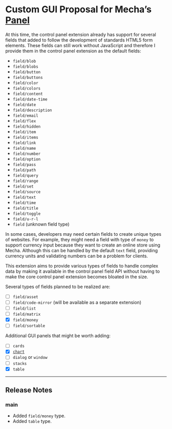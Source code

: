 Custom GUI Proposal for Mecha&rsquo;s [Panel](https://github.com/mecha-cms/x.panel)
===================================================================================

At this time, the control panel extension already has support for several fields that added to follow the development of standards HTML5 form elements. These fields can still work without JavaScript and therefore I provide them in the control panel extension as the default fields:

 - `field/blob`
 - `field/blobs`
 - `field/button`
 - `field/buttons`
 - `field/color`
 - `field/colors`
 - `field/content`
 - `field/date-time`
 - `field/date`
 - `field/description`
 - `field/email`
 - `field/flex`
 - `field/hidden`
 - `field/item`
 - `field/items`
 - `field/link`
 - `field/name`
 - `field/number`
 - `field/option`
 - `field/pass`
 - `field/path`
 - `field/query`
 - `field/range`
 - `field/set`
 - `field/source`
 - `field/text`
 - `field/time`
 - `field/title`
 - `field/toggle`
 - `field/u-r-l`
 - `field` (unknown field type)

In some cases, developers may need certain fields to create unique types of websites. For example, they might need a field with type of `money` to support currency input because they want to create an online store using Mecha. Although this can be handled by the default `text` field, providing currency units and validating numbers can be a problem for clients.

This extension aims to provide various types of fields to handle complex data by making it available in the control panel field API without having to make the core control panel extension becomes bloated in the size.

Several types of fields planned to be realized are:

 - [ ] `field/asset`
 - [ ] `field/code-mirror` (will be available as a separate extension)
 - [ ] `field/list`
 - [ ] `field/matrix`
 - [x] `field/money`
 - [ ] `field/sortable`

Additional GUI panels that might be worth adding:

 - [ ] `cards`
 - [x] [`chart`](https://github.com/mecha-cms/x.panel.type.chart)
 - [ ] `dialog` or `window`
 - [ ] `stacks`
 - [x] `table`

---

Release Notes
-------------

### main

 - Added `field/money` type.
 - Added `table` type.
